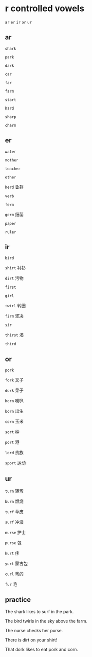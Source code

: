 # r controlled vowels
`ar` `er` `ir` `or` `ur`

## ar
`shark`

`park`

`dark`

`car`

`far`

`farm`

`start`

`hard`

`sharp`

`charm`

## er
`water`

`mother`

`teacher`

`other`

`herd` 鲁群

`verb`

`ferm`

`germ` 细菌

`paper`

`ruler`

## ir
`bird`

`shirt` 衬衫

`dirt` 污物

`first`

`girl`

`twirl` 转圈

`firm` 坚决

`sir`

`thirst` 渴

`third`

## or
`pork`

`fork` 叉子

`dork` 呆子

`horn` 喇叭

`born` 出生

`corn` 玉米

`sort` 种

`port` 港

`lord` 贵族

`sport` 运动 

## ur
`turn` 转弯

`burn` 燃烧

`turf` 草皮

`surf` 冲浪 

`nurse` 护士

`purse` 包

`hurt` 疼

`yurt` 蒙古包

`curl` 弯的

`fur` 毛

## practice
The shark likes to surf in the park.

The bird twirls in the sky above the farm.

The nurse checks her purse.

There is dirt on your shirt!

That dork likes to eat pork and corn.
